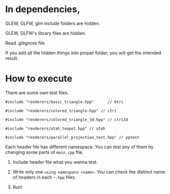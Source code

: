 # In dependencies,

GLEW, GLFW, glm include folders are hidden.

GLEW, GLFW's library files are hidden.

Read .gitignore file

If you add all the hidden things into proper folder, you will get the intended result.

# How to execute

There are some own test files.

`#include "renderers/basic_triangle.hpp"      // btri`

`#include "renderers/colored_triangle.hpp" // ctri`

`#include "renderers/colored_triangle_3d.hpp" // ctri3d`

`#include "renderers/utah_teapot.hpp" // utah`

`#include "renderers/parallel_projection_test.hpp" // pptest`

Each header file has different namespace. You can test any of them by changing some parts of `main.cpp` file.

1. Include header file what you wanna test.

2. Write only one `using namespace <name>`. You can check the distinct name of headers in each `~.hpp` files.

3. Run!
